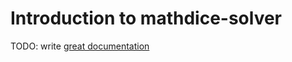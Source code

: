 # Introduction to mathdice-solver

TODO: write [great documentation](http://jacobian.org/writing/what-to-write/)
